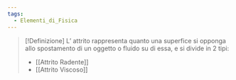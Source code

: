 ```yaml
---
tags:
  - Elementi_di_Fisica
---
```

>[!Definizione]
>L’ attrito rappresenta quanto una superfice si opponga allo spostamento di un oggetto o fluido su di essa, e si divide in 2 tipi:
>- [[Attrito Radente]]
>- [[Attrito Viscoso]]
>  